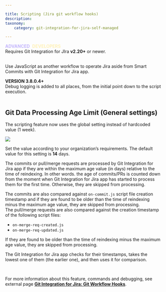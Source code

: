 ```yaml
---

title: Scripting (Jira git workflow hooks)
description:
taxonomy:
    category: git-integration-for-jira-self-managed

---
```


<div class="bbb-callout bbb--info">
    <div class="irow">
    <div class="ilogobox">
        <span class="logoimg"></span>
    </div>
    <div class="imsgbox">
        <b style='color: #C3B5FC'>ADVANCED</b>&nbsp; <b style='color: #FFF1B6'>DEVELOPERS</b><br>
        Requires Git Integration for JIra <b>v2.20+</b> or newer.
    </div>
    </div>
</div>
<br>


Use JavaScript as another workflow to operate Jira aside from Smart Commits with Git Integration for Jira app.

<div class="bbb-callout bbb--info">
    <div class="irow">
    <div class="ilogobox">
        <span class="logoimg"></span>
    </div>
    <div class="imsgbox">
        <b>VERSION 3.8.0.4+</b><br>
        Debug logging is added to all places, from the initial point down to the script execution.
    </div>
    </div>
</div>
<br>

## Git Data Processing Age Limit (General settings)

The scripting feature now uses the global setting instead of hardcoded value (1 week).

![](/wp-content/uploads/gij-serverdc-global-settings-scripting-maxage.png?version=1&width=529&height=306)


Set the value according to your organization’s requirements. The default value for this setting is **14** days.

The commits or pull/merge requests are processed by Git Integration for Jira app if they are within the maximum age value (in days) relative to the time of reindexing. In other words. the age of commits/PRs is counted down from the moment when Git Integration for Jira app has started to process them for the first time. Otherwise, they are skipped from processing.

<div class="bbb-callout bbb--info">
    <div class="irow">
    <div class="ilogobox">
        <span class="logoimg"></span>
    </div>
    <div class="imsgbox">
        The commits are also compared against <code>on-commit.js</code> script file creation timestamp and if they are found to be older than the time of reindexing minus the maximum age value, they are skipped from processing.
    </div>
    </div>
</div>

<div class="bbb-callout bbb--info">
    <div class="irow">
    <div class="ilogobox">
        <span class="logoimg"></span>
    </div>
    <div class="imsgbox">
        The pull/merge requests are also compared against the creation timestamp of the following script files:
        <ul>
            <li><code>on-merge-req-created.js</code></li>
            <li><code>on-merge-req-updated.js</code></li>
        </ul>
        If they are found to be older than the time of reindexing minus the maximum age value, they are skipped from processing.
        <p>The Git Integration for Jira app checks for their timestamps, takes the lowest one of them (the earlier one), and then uses it for comparison.</p>
    </div>
    </div>
</div>
<br>

For more information about this feature, commands and debugging, see external page [**Git Integration for Jira: Git Workflow Hooks**](https://github.com/BigBrassBand/jira-git-workflow-hooks).

